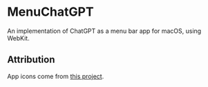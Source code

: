 # MenuChatGPT

An implementation of ChatGPT as a menu bar app for macOS, using WebKit.

## Attribution

App icons come from [this project](https://github.com/lencx/ChatGPT).